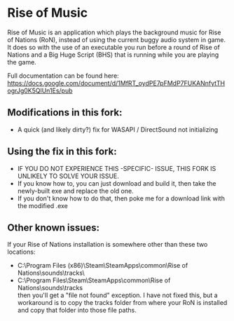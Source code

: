 # Rise of Music
Rise of Music is an application which plays the background music for Rise of Nations (RoN), instead of using the current buggy audio system in game.  It does so with the use of an executable you run before a round of Rise of Nations and a Big Huge Script (BHS) that is running while you are playing the game.

Full documentation can be found here: https://docs.google.com/document/d/1MfRT_oydPE7pFMdP7FUKANnfytTHogrJg0K5QlUn1Es/pub

## Modifications in this fork:
* A quick (and likely dirty?) fix for WASAPI / DirectSound not initializing

## Using the fix in this fork:
* IF YOU DO NOT EXPERIENCE THIS -SPECIFIC- ISSUE, THIS FORK IS UNLIKELY TO SOLVE YOUR ISSUE.
* If you know how to, you can just download and build it, then take the newly-built exe and replace the old one.
* If you don't know how to do that, then poke me for a download link with the modified .exe

## Other known issues:
If your Rise of Nations installation is somewhere other than these two locations:
* C:\Program Files (x86)\Steam\SteamApps\common\Rise of Nations\sounds\tracks\
* C:\Program Files\Steam\SteamApps\common\Rise of Nations\sounds\tracks\
then you'll get a "file not found" exception. I have not fixed this, but a workaround is to copy the tracks folder from where your RoN is installed and copy that folder into those file paths.
